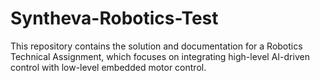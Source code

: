 # Syntheva-Robotics-Test
This repository contains the solution and documentation for a Robotics Technical Assignment, which focuses on integrating high-level AI-driven control with low-level embedded motor control.

